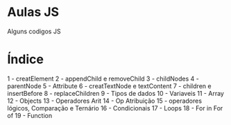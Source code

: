 # Aulas JS
 Alguns codigos JS

# Índice

1 - creatElement
2 - appendChild e removeChild
3 - childNodes
4 - parentNode
5 - Attribute
6 - creatTextNode e textContent
7 - children e insertBefore
8 - replaceChildren
9 - Tipos de dados
10 - Variaveis
11 - Array
12 - Objects
13 - Operadores Arit
14 - Op Atribuição
15 - operadores lógicos, Comparação e Ternário
16 - Condicionais
17 - Loops
18 - For in For of
19 - Function